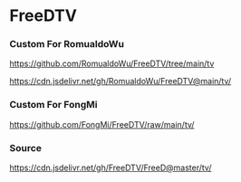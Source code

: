 # FreeDTV

### Custom For RomualdoWu
https://github.com/RomualdoWu/FreeDTV/tree/main/tv

https://cdn.jsdelivr.net/gh/RomualdoWu/FreeDTV@main/tv/

### Custom For FongMi
https://github.com/FongMi/FreeDTV/raw/main/tv/

### Source
https://cdn.jsdelivr.net/gh/FreeDTV/FreeD@master/tv/
